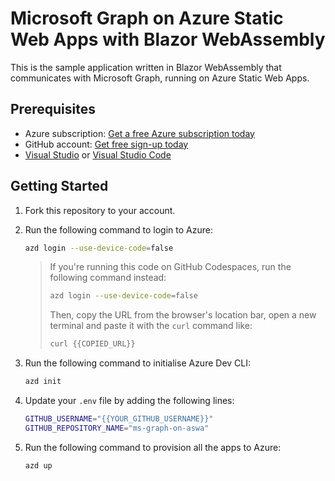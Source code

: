 # Microsoft Graph on Azure Static Web Apps with Blazor WebAssembly #

This is the sample application written in Blazor WebAssembly that communicates with Microsoft Graph, running on Azure Static Web Apps.


## Prerequisites ##

* Azure subscription: [Get a free Azure subscription today](https://azure.microsoft.com/free)
* GitHub account: [Get free sign-up today](http://github.com/signup)
* [Visual Studio](https://visualstudio.microsoft.com) or [Visual Studio Code](https://code.visualstudio.com)


## Getting Started ##

1. Fork this repository to your account.
1. Run the following command to login to Azure:

    ```bash
    azd login --use-device-code=false
    ```

   > If you're running this code on GitHub Codespaces, run the following command instead:
   > 
   > ```bash
   > azd login --use-device-code=false
   > ```
   > 
   > Then, copy the URL from the browser's location bar, open a new terminal and paste it with the `curl` command like:
   > 
   > ```bash
   > curl {{COPIED_URL}}
   > ```

1. Run the following command to initialise Azure Dev CLI:

    ```bash
    azd init
    ```

1. Update your `.env` file by adding the following lines:

    ```bash
    GITHUB_USERNAME="{{YOUR_GITHUB_USERNAME}}"
    GITHUB_REPOSITORY_NAME="ms-graph-on-aswa"
    ```

1. Run the following command to provision all the apps to Azure:

    ```bash
    azd up
    ```
